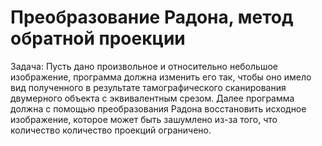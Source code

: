 # Преобразование Радона, метод обратной проекции
Задача: Пусть дано произвольное и относительно небольшое изображение, программа должна изменить его так, чтобы оно имело вид полученного в результате тамографического сканирования двумерного объекта с эквивалентным срезом. Далее программа должна с помощью преобразования Радона восстановить исходное изображение, которое может быть зашумлено из-за того, что количество количество проекций ограничено. 
